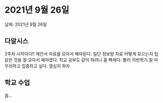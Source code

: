 # 2021년 9월 26일

날짜: 2021년 9월 26일

## 다알시스

2주차 시작이다!!
제안서 자료를 모아서 해야된다.
일단 정보랑 자료 어떻게 모으는지 팁 같은 것을 잘 모아서 해야겠다.
학교 공부도 같이 하려니 좀 빡세다. 빨리 이번학기 잘 마무리하고 집중하고 싶다.
열심히 하자

## 학교 수업

음...
